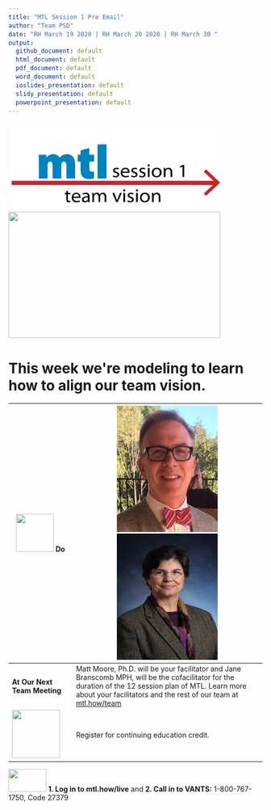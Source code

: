 ```yaml
---
title: "MTL Session 1 Pre Email"
author: "Team PSD"
date: "RH March 19 2020 | RH March 20 2020 | RH March 30 "
output: 
  github_document: default
  html_document: default
  pdf_document: default
  word_document: default
  ioslides_presentation: default
  slidy_presentation: default
  powerpoint_presentation: default
---
```



<!-- MTL Logo, HTML img tag -->
[<img src = "https://github.com/lzim/teampsd/blob/master/resources/title_slides/mtl_s01_teamvision_title.png"
     height = "175" width = "420">](https://github.com/lzim/mtl/blob/master/blue/session01/s01_learner/mtl_session01_see.md)[<img src="https://github.com/lzim/teampsd/blob/rita_2020_03_19_email_template_issue_1176/mtl_facilitate_workgroup/pre_post_emails/thompson_vapor.jpg" height="250" width="420">](https://youtu.be/uaXbTnE8Vts)   


# This week we're modeling to learn how to align our team vision. 


[<img src = "https://raw.githubusercontent.com/lzim/teampsd/hexagon_icons/np_synchronize_778914_003F72.png" height = "75" width = "75">](https://github.com/lzim/mtl/blob/master/session01/s01_learner/mtl_session01_see.md) **Do** | [<img src="https://github.com/lzim/teampsd/blob/master/resources/headshots/moore_headshot.JPG" height= "250" width="200">](https://forio.com/app/va/va-psd-team/teampsd.html) [<img src="https://github.com/lzim/teampsd/blob/master/resources/headshots/branscomb_headshot.JPG" height="250" width="200">](https://forio.com/app/va/va-psd-team/teampsd.html)|
| --- |--- |
|**At Our Next Team Meeting**| Matt Moore, Ph.D. will be your facilitator and Jane Branscomb MPH, will be the cofacilitator for the duration of the 12 session plan of  MTL. Learn more about your facilitators and the rest of our team at [mtl.how/team](https://mtl.how/team)|   
|[<img src = "https://github.com/lzim/teampsd/blob/rita_2020_03_19_email_template_issue_1176/mtl_facilitate_workgroup/pre_post_emails/va_tmps_logo_mini.jpg" height = "95" width = "95">](https://www.tms.va.gov/SecureAuth35/)| Register for continuing education credit.|  
[<img src = "https://github.com/lzim/teampsd/blob/master/resources/logos/mtl_how_live_sm.png" height = "45" width = "75">](http://mtl.how/live) **1. Log in to mtl.how/live** and **2. Call in to VANTS:** 1-800-767-1750, Code 27379 



